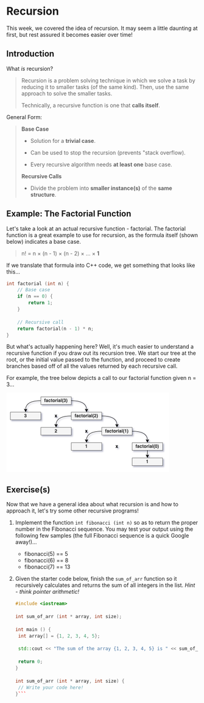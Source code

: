 # Recursion

This week, we covered the idea of recursion. It may seem a little daunting at first, but rest assured it becomes easier over time!

## Introduction

What *is* recursion?

> Recursion is a problem solving technique in which we solve a task by reducing it to smaller tasks (of the same kind). Then, use the same approach to solve the smaller tasks.
>
> Technically, a recursive function is one that **calls itself**.

General Form:

> **Base Case**
>
> - Solution for a **trivial case**.
>
> - Can be used to stop the recursion (prevents "stack overflow).
>
> - Every recursive algorithm needs **at least one** base case.
>
> **Recursive Calls**
>
> - Divide the problem into **smaller instance(s)** of the **same structure**.

## Example: The Factorial Function

Let's take a look at an actual recursive function - factorial. The factorial function is a great example to use for recursion, as the formula itself (shown below) indicates a base case.

> n! = n × (n - 1) × (n - 2) × ... × **1**

If we translate that formula into C++ code, we get something that looks like this...

```c++
int factorial (int n) {
    // Base case
    if (n == 0) {
        return 1;
    }

    // Recursive call
    return factorial(n - 1) * n;
}
```

But what's actually happening here? Well, it's much easier to understand a recursive function if you draw out its recursion tree. We start our tree at the root, or the initial value passed to the function, and proceed to create branches based off of all the values returned by each recursive call.

For example, the tree below depicts a call to our factorial function given n = 3...

![Recursive Tree](Images/tree.png)

## Exercise(s)

Now that we have a general idea about what recursion is and how to approach it, let's try some other recursive programs!

1. Implement the function ``int fibonacci (int n)`` so as to return the proper number in the Fibonacci sequence. You may test your output using the following few samples (the full Fibonacci sequence is a quick Google away!)...
    - fibonacci(5) == 5
    - fibonacci(6) == 8
    - fibonacci(7) == 13

2. Given the starter code below, finish the ``sum_of_arr`` function so it recursively calculates and returns the sum of all integers in the list. *Hint - think pointer arithmetic!*

   ```c++
   #include <iostream>
   
   int sum_of_arr (int * array, int size);

   int main () {
    int array[] = {1, 2, 3, 4, 5};
    
    std::cout << "The sum of the array {1, 2, 3, 4, 5} is " << sum_of_arr(array, 5) << std::endl;
    
    return 0;
   }

   int sum_of_arr (int * array, int size) {
    // Write your code here!
   }```

